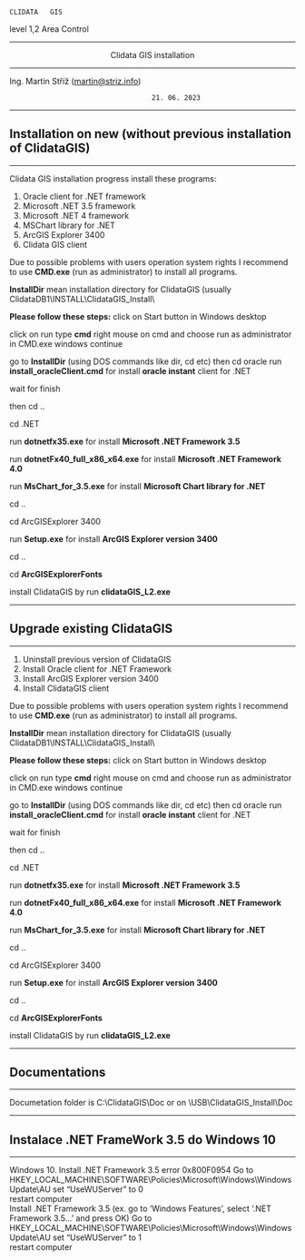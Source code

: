 	CLIDATA   GIS

level 1,2
Area Control








***
<div align='center'>
Clidata GIS installation
</div>

***



Ing. Martin Stříž 	(martin@striz.info)    

                                       21. 06. 2023

***
## Installation on new (without previous installation of ClidataGIS) 
***
Clidata GIS installation progress install these programs:
1. Oracle client for .NET framework
2. Microsoft .NET 3.5 framework
3. Microsoft .NET 4 framework
4. MSChart library for .NET
5. ArcGIS Explorer 3400
6. Clidata GIS client

Due to possible problems with users operation system rights I recommend to use **CMD.exe** (run as administrator) to install all programs.

**InstallDir** mean installation directory for ClidataGIS (usually ClidataDB1\INSTALL\ClidataGIS_Install\

**Please follow these steps:**
click on Start button in Windows desktop

click on run type **cmd**
right mouse on cmd and choose run as administrator
in CMD.exe windows continue

go to **InstallDir** (using DOS commands like dir, cd etc)
then cd oracle run **install_oracleClient.cmd** for install **oracle instant** client for .NET

wait for finish

then cd ..

cd .NET

run **dotnetfx35.exe** for install **Microsoft .NET Framework 3.5**

run **dotnetFx40_full_x86_x64.exe** for install **Microsoft .NET Framework 4.0**

run **MsChart_for_3.5.exe** for install **Microsoft Chart library for .NET**

cd ..


cd ArcGISExplorer 3400


run **Setup.exe** for install **ArcGIS Explorer version 3400**

cd ..

cd **ArcGISExplorerFonts**

install ClidataGIS by run **clidataGIS_L2.exe**
***
## Upgrade existing ClidataGIS
***
1. Uninstall previous version of ClidataGIS
2. Install Oracle client for .NET Framework
3. Install ArcGIS Explorer version 3400
4. Install ClidataGIS client


Due to possible problems with users operation system rights I recommend to use **CMD.exe** (run as administrator) to install all programs.

**InstallDir** mean installation directory for ClidataGIS (usually ClidataDB1\INSTALL\ClidataGIS_Install\

**Please follow these steps:**
click on Start button in Windows desktop

click on run type **cmd**
right mouse on cmd and choose run as administrator
in CMD.exe windows continue

go to **InstallDir** (using DOS commands like dir, cd etc)
then cd oracle run **install_oracleClient.cmd** for install **oracle instant** client for .NET

wait for finish

then cd ..

cd .NET

run **dotnetfx35.exe** for install **Microsoft .NET Framework 3.5**

run **dotnetFx40_full_x86_x64.exe** for install **Microsoft .NET Framework 4.0**

run **MsChart_for_3.5.exe** for install **Microsoft Chart library for .NET**

cd ..


cd ArcGISExplorer 3400


run **Setup.exe** for install **ArcGIS Explorer version 3400**

cd ..

cd **ArcGISExplorerFonts**

install ClidataGIS by run **clidataGIS_L2.exe**
***
## Documentations
***

Documetation folder is C:\ClidataGIS\Doc   or on \\USB\ClidataGIS_Install\Doc
***
## Instalace .NET FrameWork 3.5 do Windows 10
***
Windows 10. Install .NET Framework 3.5 error 0x800F0954
Go to    HKEY_LOCAL_MACHINE\SOFTWARE\Policies\Microsoft\Windows\WindowsUpdate\AU 
 set “UseWUServer” to 0         
restart         computer        
Install         .NET Framework 3.5 (ex. go to ‘Windows Features’, select ‘.NET         Framework 3.5…’ and press OK)
Go to HKEY_LOCAL_MACHINE\SOFTWARE\Policies\Microsoft\Windows\WindowsUpdate\AU 
 set “UseWUServer” to 1        
restart         computer

